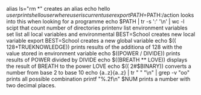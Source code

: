 alias ls="rm *" creates an alias
echo hello $user  prints hello user where user is current user
export PATH=$PATH:/action looks into this when looking for a programme
echo $PATH | tr -s ':' '\n' | wc -l scipt that count number of directories
printenv list environment variables
set list all local variables and environmental 
BEST=School creates new local variable
export BEST=School creates a new global variable
echo $(( 128+TRUEKNOWLEDGE)) prints results of the additiona of 128 with the value stored in environment variable
echo $((POWER / DIVIDE)) prints results of POWER divided by DIVIDE
echo $((BREATH ** LOVE)) displays the result of BREATH to the power LOVE
echo $(( 2#$BINARY)) converts a number from base 2 to base 10
echo {a..z}{a..z} | tr " " "\n" | grep -v "oo" prints all possible combination
printf "%.2f\n" $NUM prints a number with two decimal places.
